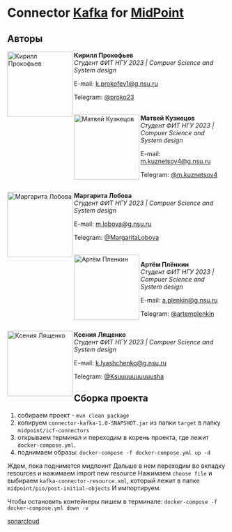 # Connector [Kafka](https://kafka.apache.org) for [MidPoint](https://github.com/Evolveum/midpoint)

## Авторы

<img src="https://habrastorage.org/webt/xn/wq/r_/xnwqr_c12neoliwun446oljbewq.png" alt="Кирилл Прокофьев" align="left" width="150"/>

**Кирилл Прокофьев**  
*Студент ФИТ НГУ 2023 | Compuer Science and System design*  

E-mail:  k.prokofev1@g.nsu.ru

Telegram: [@proko23](https://t.me/proko23)

<br><img src="https://sun4-15.userapi.com/s/v1/ig2/FjWJi_Zm2Q3KZD-iwuhTudUT7xb8osoibdgorp-PauS_Lc7JRbU65f7EXz6pXSFoQrDC3AsqxShkPUdbiTom3Ois.jpg?size=200x200&quality=96&crop=305,10,500,500&ava=1" alt="Матвей Кузнецов" align="left" width="150"/>
**Матвей Кузнецов**  
*Студент ФИТ НГУ 2023 | 
Compuer Science and System design*  

E-mail: m.kuznetsov4@g.nsu.ru 

Telegram: [@m.kuznetsov4](https://t.me/m.kuznetsov4)

<br><img src="https://sun4.userapi.com/sun4-12/s/v1/ig2/i10oXz67ZpR_FwDdgV4VcyRdAo5SzAEvghvaZWqystOE2slhdKgs3DnCFAeoRajYBpUPTf-8Rj3uc2WkfqYAwxjK.jpg?size=200x200&quality=96&crop=0,0,1440,1440&ava=1" alt="Маргарита Лобова" align="left" width="150"/>
**Маргарита Лобова**  
*Студент ФИТ НГУ 2023 | 
Compuer Science and System design*  

E-mail: m.lobova@g.nsu.ru 

Telegram: [@MargaritaLobova](https://t.me/MargaritaLobova)

<br><img src="https://sun4.userapi.com/sun4-16/s/v1/ig2/zrrEwwWolKkL3wqfahbjXYGuklp1aqI0TlbsjYTwHViTKHFCoaBDsnXfcgUWDFYu2FC8erBQMBU_jkgzGQv27o5T.jpg?size=200x200&quality=95&crop=272,108,1088,1088&ava=1" alt="Артём Пленкин" align="left" width="150"/>

**Артём Плёнкин**  
*Студент ФИТ НГУ 2023 | 
Compuer Science and System design*  

E-mail: a.plenkin@g.nsu.ru 

Telegram: [@artemplenkin](https://t.me/artemplenkin)

<br><img src="https://sun4.userapi.com/sun4-11/s/v1/ig2/TQn7aN2mTN4021KcKwtL-Hu6-F8fcUM_qKC0dm-Vv-Le0hB-ictrBQNe68ktGFYeTsSEjd7wj9zf3-RAiZwWLtqd.jpg?size=200x200&quality=95&crop=221,438,1151,1151&ava=1" alt="Ксения Лященко" align="left" width="150"/>
**Ксения Лященко**  
*Студент ФИТ НГУ 2023 | 
Compuer Science and System design*  

E-mail: k.lyashchenko@g.nsu.ru

Telegram: [@Ksuuuuuuuuuusha](https://t.me/Ksuuuuuuuuuusha)



## Сборка проекта
1. собираем проект - `mvn clean package`
2. копируем `connector-kafka-1.0-SNAPSHOT.jar` из папки `target` в папку `midpoint/icf-connectors`
3. открываем терминал и переходим в корень проекта, где лежит `docker-compose.yml`.
4. поднимаем образы: `docker-compose -f docker-compose.yml up -d`

Ждем, пока поднимется мидпоинт
Дальше в нем переходим во вкладку resources и нажимаем import new resource
Нажимаем `choose file` и выбираем `kafka-connector-resource.xml`, который лежит в папке `midpoint/pio/post-initial-objects`
И импортируем.


Чтобы остановить контейнеры пишем в терминале: `docker-compose -f docker-compose.yml down -v`

[sonarcloud](/https://sonarcloud.io/summary/overall?id=kafka-connector)
